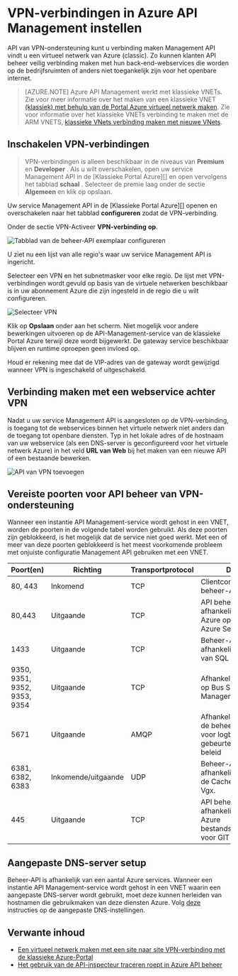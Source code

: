 <properties
    pageTitle="VPN-verbindingen in Azure API Management instellen"
    description="Informatie over het instellen van een VPN-verbinding in Azure API beheer- en webservices toegang via het."
    services="api-management"
    documentationCenter=""
    authors="antonba"
    manager="erikre"
    editor=""/>

<tags
    ms.service="api-management"
    ms.workload="mobile"
    ms.tgt_pltfrm="na"
    ms.devlang="na"
    ms.topic="article"
    ms.date="10/25/2016"
    ms.author="antonba"/>

# <a name="how-to-setup-vpn-connections-in-azure-api-management"></a>VPN-verbindingen in Azure API Management instellen

API van VPN-ondersteuning kunt u verbinding maken Management API vindt u een virtueel netwerk van Azure (classic). Zo kunnen klanten API beheer veilig verbinding maken met hun back-end-webservices die worden op de bedrijfsruimten of anders niet toegankelijk zijn voor het openbare internet.

>[AZURE.NOTE] Azure API Management werkt met klassieke VNETs. Zie voor meer informatie over het maken van een klassieke VNET [(klassiek) met behulp van de Portal Azure virtueel netwerk maken](../virtual-network/virtual-networks-create-vnet-classic-pportal.md). Zie voor informatie over het klassieke VNETs verbinding te maken met de ARM VNETS, [klassieke VNets verbinding maken met nieuwe VNets](../vpn-gateway/vpn-gateway-connect-different-deployment-models-portal.md).

## <a name="enable-vpn"> </a>Inschakelen VPN-verbindingen

>VPN-verbindingen is alleen beschikbaar in de niveaus van **Premium** en **Developer** . Als u wilt overschakelen, open uw service Management API in de [Klassieke Portal Azure][] en open vervolgens het tabblad **schaal** . Selecteer de premie laag onder de sectie **Algemeen** en klik op opslaan.

Uw service Management API in de [Klassieke Portal Azure][] openen en overschakelen naar het tabblad **configureren** zodat de VPN-verbinding. 

Onder de sectie VPN-Activeer **VPN-verbinding** **op**.

![Tabblad van de beheer-API exemplaar configureren][api-management-setup-vpn-configure]

U ziet nu een lijst van alle regio's waar uw service Management API is ingericht.

Selecteer een VPN en het subnetmasker voor elke regio. De lijst met VPN-verbindingen wordt gevuld op basis van de virtuele netwerken beschikbaar is in uw abonnement Azure die zijn ingesteld in de regio die u wilt configureren.

![Selecteer VPN][api-management-setup-vpn-select]

Klik op **Opslaan** onder aan het scherm. Niet mogelijk voor andere bewerkingen uitvoeren op de API-Management-service van de klassieke Portal Azure terwijl deze wordt bijgewerkt. De gateway service beschikbaar blijven en runtime oproepen geen invloed op.

Houd er rekening mee dat de VIP-adres van de gateway wordt gewijzigd wanneer VPN is ingeschakeld of uitgeschakeld.

## <a name="connect-vpn"> </a>Verbinding maken met een webservice achter VPN

Nadat u uw service Management API is aangesloten op de VPN-verbinding, is toegang tot de webservices binnen het virtuele netwerk niet anders dan de toegang tot openbare diensten. Typ in het lokale adres of de hostnaam van uw webservice (als een DNS-server is geconfigureerd voor het virtuele netwerk Azure) in het veld **URL van Web** bij het maken van een nieuwe API of een bestaande bewerken.

![API van VPN toevoegen][api-management-setup-vpn-add-api]

## <a name="required-ports-for-api-management-vpn-support"></a>Vereiste poorten voor API beheer van VPN-ondersteuning

Wanneer een instantie API Management-service wordt gehost in een VNET, worden de poorten in de volgende tabel worden gebruikt. Als deze poorten zijn geblokkeerd, is het mogelijk dat de service niet goed werkt. Met een of meer van deze poorten geblokkeerd is het meest voorkomende probleem met onjuiste configuratie Management API gebruiken met een VNET.

| Poort(en)                      | Richting        | Transportprotocol | Doel                                                          | Bron / bestemming              |
|------------------------------|------------------|--------------------|------------------------------------------------------------------|-----------------------------------|
| 80, 443                      | Inkomend          | TCP                | Clientcommunicatie beheer-API                           | INTERNET / VIRTUAL_NETWORK        |
| 80,443                       | Uitgaande         | TCP                | API beheer afhankelijkheid van Azure opslag en Azure Service Bus | VIRTUAL_NETWORK / INTERNET        |
| 1433                         | Uitgaande         | TCP                | Beheer-API afhankelijkheden van SQL                               | VIRTUAL_NETWORK / INTERNET        |
| 9350, 9351, 9352, 9353, 9354 | Uitgaande         | TCP                | Afhankelijkheden op Bus Service Management API                       | VIRTUAL_NETWORK / INTERNET        |
| 5671                         | Uitgaande         | AMQP               | Afhankelijkheid van de beheer-API voor logboek gebeurtenis Hub beleid            | VIRTUAL_NETWORK / INTERNET        |
| 6381, 6382, 6383             | Inkomende/uitgaande | UDP                | Beheer-API afhankelijk is van de Cache bestand Vgx.                       | VIRTUAL_NETWORK / VIRTUAL_NETWORK |
| 445                          | Uitgaande         | TCP                | API beheer afhankelijkheid van Azure bestandsshare voor GIT            | VIRTUAL_NETWORK / INTERNET        |

## <a name="custom-dns"> </a>Aangepaste DNS-server setup

Beheer-API is afhankelijk van een aantal Azure services. Wanneer een instantie API Management-service wordt gehost in een VNET waarin een aangepaste DNS-server wordt gebruikt, moet deze kunnen herleiden van hostnamen die gebruikmaken van deze diensten Azure. Volg [deze](../virtual-network/virtual-networks-name-resolution-for-vms-and-role-instances.md#name-resolution-using-your-own-dns-server) instructies op de aangepaste DNS-instellingen.  

## <a name="related-content"> </a>Verwante inhoud


* [Een virtueel netwerk maken met een site naar site VPN-verbinding met de klassieke Azure-Portal][]
* [Het gebruik van de API-inspecteur traceren roept in Azure API beheer][]

[api-management-setup-vpn-configure]: ./media/api-management-howto-setup-vpn/api-management-setup-vpn-configure.png
[api-management-setup-vpn-select]: ./media/api-management-howto-setup-vpn/api-management-setup-vpn-select.png
[api-management-setup-vpn-add-api]: ./media/api-management-howto-setup-vpn/api-management-setup-vpn-add-api.png

[Enable VPN connections]: #enable-vpn
[Connect to a web service behind VPN]: #connect-vpn
[Related content]: #related-content

[Azure klassieke Portal]: https://manage.windowsazure.com/

[Een virtueel netwerk maken met een site naar site VPN-verbinding met de klassieke Azure-Portal]: ../vpn-gateway/vpn-gateway-site-to-site-create.md
[Het gebruik van de API-inspecteur traceren roept in Azure API beheer]: api-management-howto-api-inspector.md
